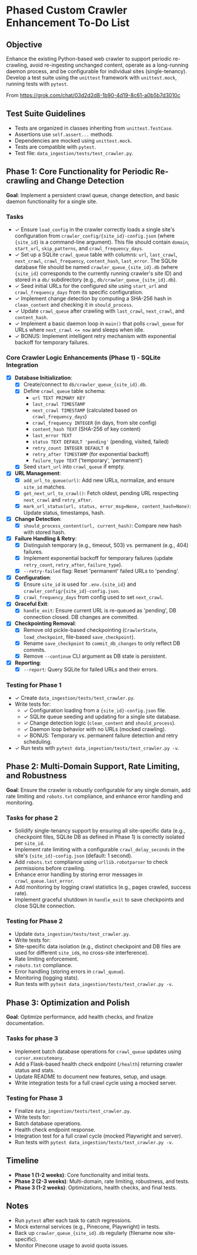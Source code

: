# Phased Custom Crawler Enhancement To-Do List

## Objective

Enhance the existing Python-based web crawler to support periodic re-crawling, avoid re-ingesting unchanged content, operate as a long-running daemon process, and be configurable for individual sites (single-tenancy). Develop a test suite using the `unittest` framework with `unittest.mock`, running tests with `pytest`.

From https://grok.com/chat/03d2d2d8-1b90-4d19-8c61-a0b5b7d3010c

## Test Suite Guidelines

- Tests are organized in classes inheriting from `unittest.TestCase`.
- Assertions use `self.assert...` methods.
- Dependencies are mocked using `unittest.mock`.
- Tests are compatible with `pytest`.
- Test file: `data_ingestion/tests/test_crawler.py`.

## Phase 1: Core Functionality for Periodic Re-crawling and Change Detection

**Goal**: Implement a persistent crawl queue, change detection, and basic daemon functionality for a single site.

### Tasks

- ✓ Ensure `load_config` in the crawler correctly loads a single site's configuration from `crawler_config/{site_id}-config.json` (where `{site_id}` is a command-line argument). This file should contain `domain`, `start_url`, `skip_patterns`, and `crawl_frequency_days`.
- ✓ Set up a SQLite `crawl_queue` table with columns: `url`, `last_crawl`, `next_crawl`, `crawl_frequency`, `content_hash`, `last_error`. The SQLite database file should be named `crawler_queue_{site_id}.db` (where `{site_id}` corresponds to the currently running crawler's site ID) and stored in a `db/` subdirectory (e.g., `db/crawler_queue_{site_id}.db`).
- ✓ Seed initial URLs for the configured site using `start_url` and `crawl_frequency_days` from its specific configuration.
- ✓ Implement change detection by computing a SHA-256 hash in `clean_content` and checking it in `should_process`.
- ✓ Update `crawl_queue` after crawling with `last_crawl`, `next_crawl`, and `content_hash`.
- ✓ Implement a basic daemon loop in `main()` that polls `crawl_queue` for URLs where `next_crawl <= now` and sleeps when idle.
- ✓ BONUS: Implement intelligent retry mechanism with exponential backoff for temporary failures.

### Core Crawler Logic Enhancements (Phase 1) - SQLite Integration

- [x] **Database Initialization**:
  - [x] Create/connect to `db/crawler_queue_{site_id}.db`.
  - [x] Define `crawl_queue` table schema:
    - `url TEXT PRIMARY KEY`
    - `last_crawl TIMESTAMP`
    - `next_crawl TIMESTAMP` (calculated based on `crawl_frequency_days`)
    - `crawl_frequency INTEGER` (in days, from site config)
    - `content_hash TEXT` (SHA-256 of key content)
    - `last_error TEXT`
    - `status TEXT DEFAULT 'pending'` (pending, visited, failed)
    - `retry_count INTEGER DEFAULT 0`
    - `retry_after TIMESTAMP` (for exponential backoff)
    - `failure_type TEXT` ('temporary', 'permanent')
  - [x] Seed `start_url` into `crawl_queue` if empty.
- [x] **URL Management**:
  - [x] `add_url_to_queue(url)`: Add new URLs, normalize, and ensure `site_id` matches.
  - [x] `get_next_url_to_crawl()`: Fetch oldest, pending URL respecting `next_crawl` and `retry_after`.
  - [x] `mark_url_status(url, status, error_msg=None, content_hash=None)`: Update status, timestamps, hash.
- [x] **Change Detection**:
  - [x] `should_process_content(url, current_hash)`: Compare new hash with stored hash.
- [x] **Failure Handling & Retry**:
  - [x] Distinguish temporary (e.g., timeout, 503) vs. permanent (e.g., 404) failures.
  - [x] Implement exponential backoff for temporary failures (update `retry_count`, `retry_after`, `failure_type`).
  - [x] `--retry-failed` flag: Reset 'permanent' failed URLs to 'pending'.
- [x] **Configuration**:
  - [x] Ensure `site_id` is used for `.env.{site_id}` and `crawler_config/{site_id}-config.json`.
  - [x] `crawl_frequency_days` from config used to set `next_crawl`.
- [x] **Graceful Exit**:
  - [x] `handle_exit`: Ensure current URL is re-queued as 'pending', DB connection closed. DB changes are committed.
- [x] **Checkpointing Removal**:
  - [x] Remove old pickle-based checkpointing (`CrawlerState`, `load_checkpoint`, file-based `save_checkpoint`).
  - [x] Rename `save_checkpoint` to `commit_db_changes` to only reflect DB commits.
  - [x] Remove `--continue` CLI argument as DB state is persistent.
- [x] **Reporting**:
  - [x] `--report`: Query SQLite for failed URLs and their errors.

### Testing for Phase 1

- ✓ Create `data_ingestion/tests/test_crawler.py`.
- Write tests for:
  - ✓ Configuration loading from a `{site_id}-config.json` file.
  - ✓ SQLite queue seeding and updating for a single site database.
  - ✓ Change detection logic (`clean_content` and `should_process`).
  - ✓ Daemon loop behavior with no URLs (mocked crawling).
  - ✓ BONUS: Temporary vs. permanent failure detection and retry scheduling.
- ✓ Run tests with `pytest data_ingestion/tests/test_crawler.py -v`.

## Phase 2: Multi-Domain Support, Rate Limiting, and Robustness

**Goal**: Ensure the crawler is robustly configurable for any single domain, add rate limiting and `robots.txt` compliance, and enhance error handling and monitoring.

### Tasks for phase 2

- Solidify single-tenancy support by ensuring all site-specific data (e.g., checkpoint files, SQLite DB as defined in Phase 1) is correctly isolated per `site_id`.
- Implement rate limiting with a configurable `crawl_delay_seconds` in the site's `{site_id}-config.json` (default: 1 second).
- Add `robots.txt` compliance using `urllib.robotparser` to check permissions before crawling.
- Enhance error handling by storing error messages in `crawl_queue.last_error`.
- Add monitoring by logging crawl statistics (e.g., pages crawled, success rate).
- Implement graceful shutdown in `handle_exit` to save checkpoints and close SQLite connection.

### Testing for Phase 2

- Update `data_ingestion/tests/test_crawler.py`.
- Write tests for:
- Site-specific data isolation (e.g., distinct checkpoint and DB files are used for different `site_id`s, no cross-site interference).
- Rate limiting enforcement.
- `robots.txt` compliance.
- Error handling (storing errors in `crawl_queue`).
- Monitoring (logging stats).
- Run tests with `pytest data_ingestion/tests/test_crawler.py -v`.

## Phase 3: Optimization and Polish

**Goal**: Optimize performance, add health checks, and finalize documentation.

### Tasks for phase 3

- Implement batch database operations for `crawl_queue` updates using `cursor.executemany`.
- Add a Flask-based health check endpoint (`/health`) returning crawler status and stats.
- Update README to document new features, setup, and usage.
- Write integration tests for a full crawl cycle using a mocked server.

### Testing for Phase 3

- Finalize `data_ingestion/tests/test_crawler.py`.
- Write tests for:
- Batch database operations.
- Health check endpoint response.
- Integration test for a full crawl cycle (mocked Playwright and server).
- Run tests with `pytest data_ingestion/tests/test_crawler.py -v`.

## Timeline

- **Phase 1 (1-2 weeks)**: Core functionality and initial tests.
- **Phase 2 (2-3 weeks)**: Multi-domain, rate limiting, robustness, and tests.
- **Phase 3 (1-2 weeks)**: Optimizations, health checks, and final tests.

## Notes

- Run `pytest` after each task to catch regressions.
- Mock external services (e.g., Pinecone, Playwright) in tests.
- Back up `crawler_queue_{site_id}.db` regularly (filename now site-specific).
- Monitor Pinecone usage to avoid quota issues.
